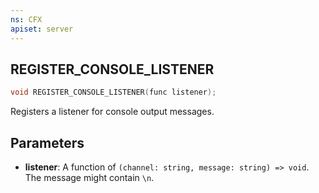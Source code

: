 ```yaml
---
ns: CFX
apiset: server
---
```

## REGISTER_CONSOLE_LISTENER

```c
void REGISTER_CONSOLE_LISTENER(func listener);
```

Registers a listener for console output messages.

## Parameters
* **listener**: A function of `(channel: string, message: string) => void`. The message might contain `\n`.

